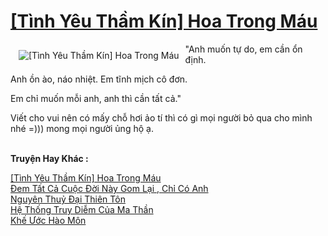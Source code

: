 <a href="https://utruyen.com/truyen/tinh-yeu-tham-kin-hoa-trong-mau/19385/" title="[Tình Yêu Thầm Kín] Hoa Trong Máu"><h1>[Tình Yêu Thầm Kín] Hoa Trong Máu</h1></a><div style="display:table"><img align="right" style="float: left; padding: 10px;" src="https://utruyen.com/images/story/200x260/tinh-yeu-tham-kin-hoa-trong-mau.jpg" alt="[Tình Yêu Thầm Kín] Hoa Trong Máu">"Anh muốn tự do, em cần ổn định.<p></p>Anh ồn ào, náo nhiệt. Em tĩnh mịch cô đơn.<p></p>Em chỉ muốn mỗi anh, anh thì cần tất cả."<p></p>Viết cho vui nên có mấy chỗ hơi ảo tí thì có gì mọi người bỏ qua cho mình nhé =))) mong mọi người ủng hộ ạ.</div><p><br><b>Truyện Hay Khác :</b></p><a href="https://utruyen.com/truyen/tinh-yeu-tham-kin-hoa-trong-mau/19385/" alt="[Tình Yêu Thầm Kín] Hoa Trong Máu">[Tình Yêu Thầm Kín] Hoa Trong Máu</a><br/><a href="https://utruyen.com/truyen/dem-tat-ca-cuoc-doi-nay-gom-lai-chi-co-anh/19528/" alt="Đem Tất Cả Cuộc Đời Này Gom Lại , Chỉ Có Anh">Đem Tất Cả Cuộc Đời Này Gom Lại , Chỉ Có Anh</a><br/><a href="https://github.com/quanluxury/ngontinh_top100/tree/master/19144" alt="Nguyên Thuỷ Đại Thiên Tôn">Nguyên Thuỷ Đại Thiên Tôn</a><br/><a href="https://github.com/quanluxury/ngontinh_top100/tree/master/19161" alt="Hệ Thống Truy Diễm Của Ma Thần">Hệ Thống Truy Diễm Của Ma Thần</a><br/><a href="https://www.google.td/url?q=https%3A%2F%2Futruyen.com%2Ftruyen%2Fkhe-uoc-hao-mon%2F9894%2F" alt="Khế Ước Hào Môn">Khế Ước Hào Môn</a><br/>